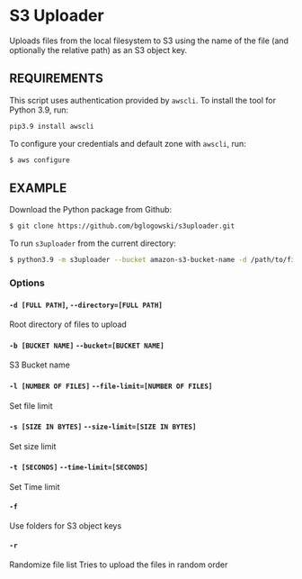 # S3 Uploader
Uploads files from the local filesystem to S3 using the name of the file (and optionally the relative path) as an S3 object key.

## REQUIREMENTS

This script uses authentication provided by `awscli`. To install the tool for Python 3.9, run:

```bash
pip3.9 install awscli
```

To configure your credentials and default zone with `awscli`, run:
```bash
$ aws configure
```


## EXAMPLE

Download the Python package from Github:
```bash
$ git clone https://github.com/bglogowski/s3uploader.git
```

To run `s3uploader` from the current directory:
```bash
$ python3.9 -m s3uploader --bucket amazon-s3-bucket-name -d /path/to/files -f -r --file-limit 2 --time-limit 14400
```



### Options

#### `-d [FULL PATH]`, `--directory=[FULL PATH]`
Root directory of files to upload

#### `-b [BUCKET NAME]` `--bucket=[BUCKET NAME]`
S3 Bucket name

#### `-l [NUMBER OF FILES]` `--file-limit=[NUMBER OF FILES]`
Set file limit

#### `-s [SIZE IN BYTES]` `--size-limit=[SIZE IN BYTES]`
Set size limit

#### `-t [SECONDS]` `--time-limit=[SECONDS]`
Set Time limit

#### `-f`
Use folders for S3 object keys


#### `-r`
Randomize file list
Tries to upload the files in random order

